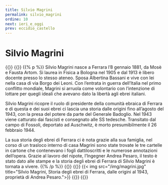 ```yaml
---
title: Silvio Magrini
permalink: silvio_magrini
ordine: 10
next: ieri_e_oggi
prev: eccidio_castello
---
```

# Silvio Magrini
{{<row>}}
{{<column>}}
{{% p %}}
Silvio Magrini nasce a Ferrara l’8 gennaio 1881, da Mosè e Fausta Artom. Si laurea in Fisica a Bologna nel 1905 e dal 1913 è libero docente presso lo stesso
ateneo. Sposa Albertina Bassani e vive con lei nella casa di via Borgo dei Leoni. Con l’entrata in guerra dell’Italia nel primo conflitto mondiale, Magrini si
arruola come volontario con l’intenzione di lottare per quegli ideali che avevano dato la libertà agli ebrei italiani.

Silvio Magrini ricopre il ruolo di presidente della comunità ebraica di Ferrara e di questa e dei suoi ebrei ci lascia una storia dalle origini fino all’agosto del
1943, con la presa del potere da parte del Generale Badoglio. Nel 1943 viene catturato dai fascisti e consegnato alle SS tedesche. Transitato dal campo di
Fossoli, deportato ad Auschwitz, è morto presumibilmente il 26 febbraio 1944.

La sua storia degli ebrei di Ferrara ci è nota grazie alla sua famiglia, nel corso di un trasloco interno di casa Magrini sono state trovate le tre cartelle in cartone
che contenevano i fogli dattiloscritti e le numerose annotazioni dell’opera. Grazie al lavoro del nipote, l’Ingegner Andrea Pesaro, il testo è stato dato alle
stampe e la storia degli ebrei di Ferrara di Silvio Magrini è tornata a vivere.
{{% /p %}}
{{</column>}}
{{<column>}}
{{< img src="/img/magrini.jpg" title="Silvio Magrini, Storia degli ebrei di Ferrara, dalle origini al 1943, proprietà di Andrea Pesaro.">}}
{{</column>}}
{{</row>}}
